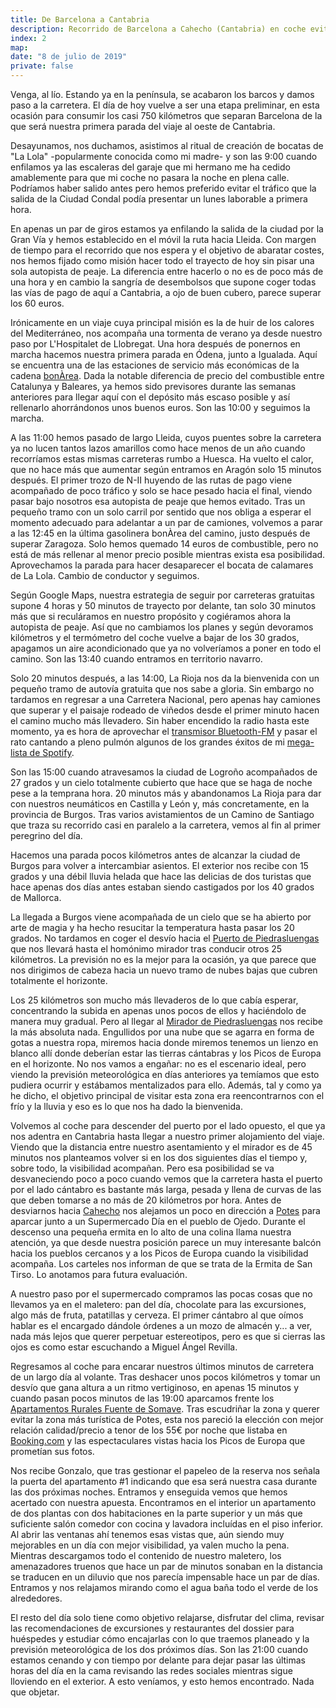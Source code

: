 ```yaml
---
title: De Barcelona a Cantabria
description: Recorrido de Barcelona a Cahecho (Cantabria) en coche evitando autopistas de peaje
index: 2
map: 
date: "8 de julio de 2019"
private: false
---
```

Venga, al lío. Estando ya en la península, se acabaron los barcos y damos paso a la carretera. El día de hoy vuelve a ser una etapa preliminar, en esta ocasión para consumir los casi 750 kilómetros que separan Barcelona de la que será nuestra primera parada del viaje al oeste de Cantabria.

Desayunamos, nos duchamos, asistimos al ritual de creación de bocatas de "La Lola" -popularmente conocida como mi madre- y son las 9:00 cuando enfilamos ya las escaleras del garaje que mi hermano me ha cedido amablemente para que mi coche no pasara la noche en plena calle. Podríamos haber salido antes pero hemos preferido evitar el tráfico que la salida de la Ciudad Condal podía presentar un lunes laborable a primera hora.

En apenas un par de giros estamos ya enfilando la salida de la ciudad por la Gran Vía y hemos establecido en el móvil la ruta hacia Lleida. Con margen de tiempo para el recorrido que nos espera y el objetivo de abaratar costes, nos hemos fijado como misión hacer todo el trayecto de hoy sin pisar una sola autopista de peaje. La diferencia entre hacerlo o no es de poco más de una hora y en cambio la sangría de desembolsos que supone coger todas las vías de pago de aquí a Cantabria, a ojo de buen cubero, parece superar los 60 euros.

Irónicamente en un viaje cuya principal misión es la de huir de los calores del Mediterráneo, nos acompaña una tormenta de verano ya desde nuestro paso por L'Hospitalet de Llobregat. Una hora después de ponernos en marcha hacemos nuestra primera parada en Ódena, junto a Igualada. Aquí se encuentra una de las estaciones de servicio más económicas de la cadena [bonÀrea](https://www.bonarea.com/es/default/ourfuelstation "Buscador de gasolineras de la cadena bonÀrea"). Dada la notable diferencia de precio del combustible entre Catalunya y Baleares, ya hemos sido previsores durante las semanas anteriores para llegar aquí con el depósito más escaso posible y así rellenarlo ahorrándonos unos buenos euros. Son las 10:00 y seguimos la marcha.

A las 11:00 hemos pasado de largo Lleida, cuyos puentes sobre la carretera ya no lucen tantos lazos amarillos como hace menos de un año cuando recorríamos estas mismas carreteras rumbo a Huesca. Ha vuelto el calor, que no hace más que aumentar según entramos en Aragón solo 15 minutos después. El primer trozo de N-II huyendo de las rutas de pago viene acompañado de poco tráfico y solo se hace pesado hacia el final, viendo pasar bajo nosotros esa autopista de peaje que hemos evitado. Tras un pequeño tramo con un solo carril por sentido que nos obliga a esperar el momento adecuado para adelantar a un par de camiones, volvemos a parar a las 12:45 en la última gasolinera bonÀrea del camino, justo después de superar Zaragoza. Solo hemos quemado 14 euros de combustible, pero no está de más rellenar al menor precio posible mientras exista esa posibilidad. Aprovechamos la parada para hacer desaparecer el bocata de calamares de La Lola. Cambio de conductor y seguimos.

Según Google Maps, nuestra estrategia de seguir por carreteras gratuitas supone 4 horas y 50 minutos de trayecto por delante, tan solo 30 minutos más que si reculáramos en nuestro propósito y cogiéramos ahora la autopista de peaje. Así que no cambiamos los planes y según devoramos kilómetros y el termómetro del coche vuelve a bajar de los 30 grados, apagamos un aire acondicionado que ya no volveríamos a poner en todo el camino. Son las 13:40 cuando entramos en territorio navarro.

Solo 20 minutos después, a las 14:00, La Rioja nos da la bienvenida con un pequeño tramo de autovía gratuita que nos sabe a gloria. Sin embargo no tardamos en regresar a una Carretera Nacional, pero apenas hay camiones que superar y el paisaje rodeado de viñedos desde el primer minuto hacen el camino mucho más llevadero. Sin haber encendido la radio hasta este momento, ya es hora de aprovechar el [transmisor Bluetooth-FM](https://www.amazon.es/gp/product/B01K6NR6L6 "Transmisor Bluetooth-FM para el coche en Amazon.es") y pasar el rato cantando a pleno pulmón algunos de los grandes éxitos de mi [mega-lista de Spotify](https://open.spotify.com/playlist/6iruugZ5B0n4f43Xvg1BAm?si=cEzJeU0pSBitFpV2Y07Tlg "La Lista en Spotify").

Son las 15:00 cuando atravesamos la ciudad de Logroño acompañados de 27 grados y un cielo totalmente cubierto que hace que se haga de noche pese a la temprana hora. 20 minutos más y abandonamos La Rioja para dar con nuestros neumáticos en Castilla y León y, más concretamente, en la provincia de Burgos. Tras varios avistamientos de un Camino de Santiago que traza su recorrido casi en paralelo a la carretera, vemos al fin al primer peregrino del día.

Hacemos una parada pocos kilómetros antes de alcanzar la ciudad de Burgos para volver a intercambiar asientos. El exterior nos recibe con 15 grados y una débil lluvia helada que hace las delicias de dos turistas que hace apenas dos días antes estaban siendo castigados por los 40 grados de Mallorca.

La llegada a Burgos viene acompañada de un cielo que se ha abierto por arte de magia y ha hecho resucitar la temperatura hasta pasar los 20 grados. No tardamos en coger el desvío hacia el [Puerto de Piedrasluengas](https://es.wikipedia.org/wiki/Puerto_de_Piedrasluengas) que nos llevará hasta el homónimo mirador tras conducir otros 25 kilómetros. La previsión no es la mejor para la ocasión, ya que parece que nos dirigimos de cabeza hacia un nuevo tramo de nubes bajas que cubren totalmente el horizonte.

Los 25 kilómetros son mucho más llevaderos de lo que cabía esperar, concentrando la subida en apenas unos pocos de ellos y haciéndolo de manera muy gradual. Pero al llegar al [Mirador de Piedrasluengas](https://www.findechic.com/mirador-de-piedrasluengas-un-paseo-por-las-nubes/ "Mirador de Piedrasluengas") nos recibe la más absoluta nada. Engullidos por una nube que se agarra en forma de gotas a nuestra ropa, miremos hacia donde miremos tenemos un lienzo en blanco allí donde deberían estar las tierras cántabras y los Picos de Europa en el horizonte. No nos vamos a engañar: no es el escenario ideal, pero viendo la previsión meteorológica en días anteriores ya temíamos que esto pudiera ocurrir y estábamos mentalizados para ello. Además, tal y como ya he dicho, el objetivo principal de visitar esta zona era reencontrarnos con el frío y la lluvia y eso es lo que nos ha dado la bienvenida.

Volvemos al coche para descender del puerto por el lado opuesto, el que ya nos adentra en Cantabria hasta llegar a nuestro primer alojamiento del viaje. Viendo que la distancia entre nuestro asentamiento y el mirador es de 45 minutos nos planteamos volver si en los dos siguientes días el tiempo y, sobre todo, la visibilidad acompañan. Pero esa posibilidad se va desvaneciendo poco a poco cuando vemos que la carretera hasta el puerto por el lado cántabro es bastante más larga, pesada y llena de curvas de las que deben tomarse a no más de 20 kilómetros por hora. Antes de desviarnos hacia [Cahecho](https://es.wikipedia.org/wiki/Cahecho "Cahecho, Cantabria") nos alejamos un poco en dirección a [Potes](https://es.wikipedia.org/wiki/Potes "Potes, Cantabria") para aparcar junto a un Supermercado Día en el pueblo de Ojedo. Durante el descenso una pequeña ermita en lo alto de una colina llama nuestra atención, ya que desde nuestra posición parece un muy interesante balcón hacia los pueblos cercanos y a los Picos de Europa cuando la visibilidad acompaña. Los carteles nos informan de que se trata de la Ermita de San Tirso. Lo anotamos para futura evaluación.

A nuestro paso por el supermercado compramos las pocas cosas que no llevamos ya en el maletero: pan del día, chocolate para las excursiones, algo más de fruta, patatillas y cerveza. El primer cántabro al que oímos hablar es el encargado dándole órdenes a un mozo de almacén y... a ver, nada más lejos que querer perpetuar estereotipos, pero es que si cierras las ojos es como estar escuchando a Miguel Ángel Revilla.

Regresamos al coche para encarar nuestros últimos minutos de carretera de un largo día al volante. Tras deshacer unos pocos kilómetros y tomar un desvío que gana altura a un ritmo vertiginoso, en apenas 15 minutos y cuando pasan pocos minutos de las 19:00 aparcamos frente los [Apartamentos Rurales Fuente de Somave](https://fuentedesomave.com/ "Apartamentos Fuente de Somave (web oficial)"). Tras escudriñar la zona y querer evitar la zona más turística de Potes, esta nos pareció la elección con mejor relación calidad/precio a tenor de los 55€ por noche que listaba en [Booking.com](https://www.booking.com/hotel/es/fuente-de-somave-picos-de-europa.es.html "Apartamentos Fuente de Somave (Booking.com)") y las espectaculares vistas hacia los Picos de Europa que prometían sus fotos.

Nos recibe Gonzalo, que tras gestionar el papeleo de la reserva nos señala la puerta del apartamento #1 indicando que esa será nuestra casa durante las dos próximas noches. Entramos y enseguida vemos que hemos acertado con nuestra apuesta. Encontramos en el interior un apartamento de dos plantas con dos habitaciones en la parte superior y un más que suficiente salón comedor con cocina y lavadora incluídas en el piso inferior. Al abrir las ventanas ahí tenemos esas vistas que, aún siendo muy mejorables en un día con mejor visibilidad, ya valen mucho la pena. Mientras descargamos todo el contenido de nuestro maletero, los amenazadores truenos que hace un par de minutos sonaban en la distancia se traducen en un diluvio que nos parecía impensable hace un par de días. Entramos y nos relajamos mirando como el agua baña todo el verde de los alrededores. 

El resto del día solo tiene como objetivo relajarse, disfrutar del clima, revisar las recomendaciones de excursiones y restaurantes del dossier para huéspedes y estudiar cómo encajarlas con lo que traemos planeado y la previsión meteorológica de los dos próximos días. Son las 21:00 cuando estamos cenando y con tiempo por delante para dejar pasar las últimas horas del día en la cama revisando las redes sociales mientras sigue lloviendo en el exterior. A esto veníamos, y esto hemos encontrado. Nada que objetar.